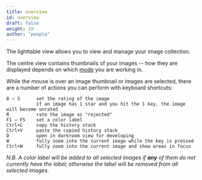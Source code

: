 ```yaml
---
title: overview
id: overview
draft: false
weight: 10
author: "people"
---
```


The lighttable view allows you to view and manage your image collection.

The centre view contains thumbnails of your images -- how they are displayed depends on which [mode](./lighttable-modes/_index.md) you are working in.

While the mouse is over an image thumbnail or images are selected, there are a number of actions you can perform with keyboard shortcuts:

```
0 – 5      set the rating of the image 
           if an image has 1 star and you hit the 1 key, the image will become unrated 
R          rate the image as "rejected"
F1 – F5    set a color label
Ctrl+C     copy the history stack
Ctrl+V     paste the copied history stack
D          open in darkroom view for developing
W          fully zoom into the current image while the key is pressed
Ctrl+W     fully zoom into the current image and show areas in focus
```

_N.B. A color label will be added to all selected images if **any** of them do not currently have the label; otherwise the label will be removed from all selected images._
